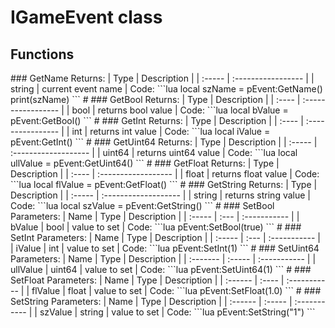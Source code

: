 # IGameEvent class

## Functions

 \#\#\# GetName Returns: \| Type \| Description \| \| :----- \| :----------------- \| \| string \| current event name \| Code: \`\`\`lua local szName = pEvent:GetName\(\) print\(szName\) \`\`\` \# \#\#\# GetBool Returns: \| Type \| Description \| \| :---- \| :----------------- \| \| bool \| returns bool value \| Code: \`\`\`lua local bValue = pEvent:GetBool\(\) \`\`\` \# \#\#\# GetInt Returns: \| Type \| Description \| \| :---- \| :---------------- \| \| int \| returns int value \| Code: \`\`\`lua local iValue = pEvent:GetInt\(\) \`\`\` \# \#\#\# GetUint64 Returns: \| Type \| Description \| \| :----- \| :------------------- \| \| uint64 \| returns uint64 value \| Code: \`\`\`lua local ullValue = pEvent:GetUint64\(\) \`\`\` \# \#\#\# GetFloat Returns: \| Type \| Description \| \| :---- \| :------------------ \| \| float \| returns float value \| Code: \`\`\`lua local flValue = pEvent:GetFloat\(\) \`\`\` \# \#\#\# GetString Returns: \| Type \| Description \| \| :----- \| :------------------- \| \| string \| returns string value \| Code: \`\`\`lua local szValue = pEvent:GetString\(\) \`\`\` \# \#\#\# SetBool Parameters: \| Name \| Type \| Description \| \| :----- \| :--- \| :----------- \| \| bValue \| bool \| value to set \| Code: \`\`\`lua pEvent:SetBool\(true\) \`\`\` \# \#\#\# SetInt Parameters: \| Name \| Type \| Description \| \| :----- \| :--- \| :----------- \| \| iValue \| int \| value to set \| Code: \`\`\`lua pEvent:SetInt\(1\) \`\`\` \# \#\#\# SetUint64 Parameters: \| Name \| Type \| Description \| \| :------- \| :----- \| :----------- \| \| ullValue \| uint64 \| value to set \| Code: \`\`\`lua pEvent:SetUint64\(1\) \`\`\` \# \#\#\# SetFloat Parameters: \| Name \| Type \| Description \| \| :------ \| :---- \| :----------- \| \| flValue \| float \| value to set \| Code: \`\`\`lua pEvent:SetFloat\(1.0\) \`\`\` \# \#\#\# SetString Parameters: \| Name \| Type \| Description \| \| :------ \| :----- \| :----------- \| \| szValue \| string \| value to set \| Code: \`\`\`lua pEvent:SetString\("1"\) \`\`\`

